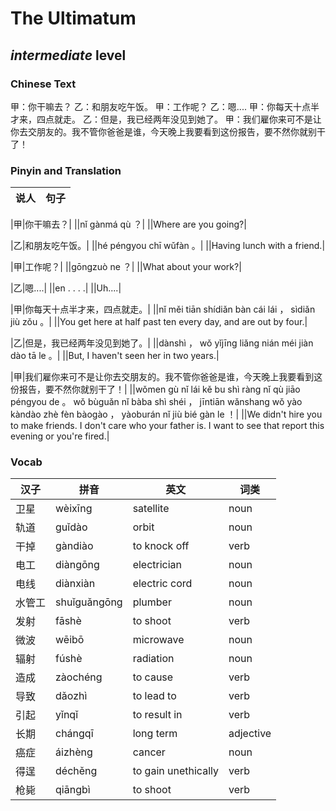 # The Ultimatum
## *intermediate* level

### Chinese Text
甲：你干嘛去？
乙：和朋友吃午饭。
甲：工作呢？
乙：嗯....
甲：你每天十点半才来，四点就走。
乙：但是，我已经两年没见到她了。
甲：我们雇你来可不是让你去交朋友的。我不管你爸爸是谁，今天晚上我要看到这份报告，要不然你就别干了！

### Pinyin and Translation
|说人|句子|
|----|----|

|甲|你干嘛去？|
||nǐ gànmá qù ？|
||Where are you going?|

|乙|和朋友吃午饭。|
||hé péngyou chī wǔfàn 。|
||Having lunch with a friend.|

|甲|工作呢？|
||gōngzuò ne ？|
||What about your work?|

|乙|嗯....|
||en . . . .|
||Uh....|

|甲|你每天十点半才来，四点就走。|
||nǐ měi tiān shídiǎn bàn cái lái ， sìdiǎn jiù zǒu 。|
||You get here at half past ten every day, and are out by four.|

|乙|但是，我已经两年没见到她了。|
||dànshì ， wǒ yǐjīng liǎng nián méi jiàn dào tā le 。|
||But, I haven't seen her in two years.|

|甲|我们雇你来可不是让你去交朋友的。我不管你爸爸是谁，今天晚上我要看到这份报告，要不然你就别干了！|
||wǒmen gù nǐ lái kě bu shì ràng nǐ qù jiāo péngyou de 。 wǒ bùguǎn nǐ bàba shì shéi ， jīntiān wǎnshang wǒ yào kàndào zhè fèn bàogào ， yàoburán nǐ jiù bié gàn le ！|
||We didn't hire you to make friends. I don't care who your father is. I want to see that report this evening or you're fired.|
### Vocab
|汉子|拼音|英文|词类|
|----|----|----|----|
|卫星|wèixīng|satellite|noun|
|轨道|guǐdào|orbit|noun|
|干掉|gàndiào|to knock off|verb|
|电工|diàngōng|electrician|noun|
|电线|diànxiàn|electric cord|noun|
|水管工|shuǐguǎngōng|plumber|noun|
|发射|fāshè|to shoot|verb|
|微波|wēibō|microwave|noun|
|辐射|fúshè|radiation|noun|
|造成|zàochéng|to cause|verb|
|导致|dǎozhì|to lead to|verb|
|引起|yǐnqǐ|to result in|verb|
|长期|chángqī|long term|adjective|
|癌症|áizhèng|cancer|noun|
|得逞|déchěng|to gain unethically|verb|
|枪毙|qiāngbì|to shoot|verb|
